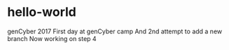 # hello-world
genCyber 2017
First day at genCyber camp
And 2nd attempt to add a new branch
Now working on step 4